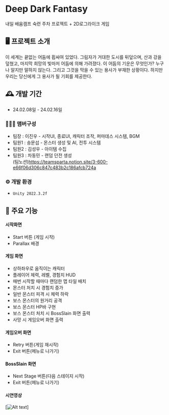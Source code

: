 # Deep Dark Fantasy
내일 배움캠프 숙련 주차 프로젝트 + 2D로그라이크 게임


## 🖥️ 프로젝트 소개
이 세계는 끝없는 어둠에 휩싸여 있었다. 그림자가 거대한 도시를 뒤덮으며, 산과 강을 덮쳤고, 마지막 희망의 빛마저 어둠에 의해 가려졌다. 이 어둠의 기운은 무엇인가? 누구나 알지만 말하지 않는다. 그리고 그것을 막을 수 있는 용사가 부재한 상황이다. 하지만 우리는 당신에게 그 용사가 될 기회를 제공한다.
<br>

## 🕰️ 개발 기간
* 24.02.08일 - 24.02.16일

### 🧑‍🤝‍🧑 맴버구성
 - 팀장  : 이진우 - 시작UI, 종료UI, 캐릭터 조작, 퍼마데스 시스템, BGM
 - 팀원1 : 송문섭 - 몬스터 생성 및 AI, 전투 시스템
 - 팀원2 : 김성우 - 아이템 수집
 - 팀원3 : 차동민 - 랜덤 던전 생성<br>
(팀노션)<https://teamsparta.notion.site/3-600-e66f06d306c847c483b2c186afcb724a>

### ⚙️ 개발 환경
- `Unity 2022.3.2f`

## 📌 주요 기능
#### 시작화면
- Start 버튼 (게임 시작)
- Parallax 배경
#### 게임 화면
- 상하좌우로 움직이는 캐릭터
- 플레이어 체력, 레벨, 경험치 HUD
- 매번 시작할 때마다 랜덤한 맵 타일 배치
- 몬스터 처치 시 경험치 증가
- 일반 몬스터 피격 시 체력 하락
- 보스 몬스터의 원거리 공격
- 보스 몬스터 HP바 구현
- 보스 몬스터 처치 시 BossSlain 화면 출력
- 사망 시 게임오버 화면 출력
#### 게임오버 화면 
- Retry 버튼(게임 재시작)
- Exit 버튼(메뉴로 나가기)
#### BossSlain 화면 
- Next Stage 버튼(다음 스테이지 시작)
- Exit 버튼(메뉴로 나가기)
#### 시연영상

[![Alt text](https://youtu.be/S6o42Z4mGaw)]

